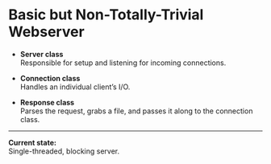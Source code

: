 # Basic but Non-Totally-Trivial Webserver

- **Server class**  
  Responsible for setup and listening for incoming connections.

- **Connection class**  
  Handles an individual client’s I/O.

- **Response class**  
  Parses the request, grabs a file, and passes it along to the connection class.

---

**Current state:**  
Single-threaded, blocking server.


